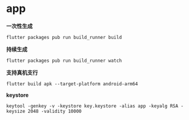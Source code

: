 # app

**一次性生成**

```
flutter packages pub run build_runner build
```

**持续生成**

```
flutter packages pub run build_runner watch
```

**支持真机支行**
```
flutter build apk --target-platform android-arm64
```

**keystore**
```
keytool -genkey -v -keystore key.keystore -alias app -keyalg RSA -keysize 2048 -validity 10000
```